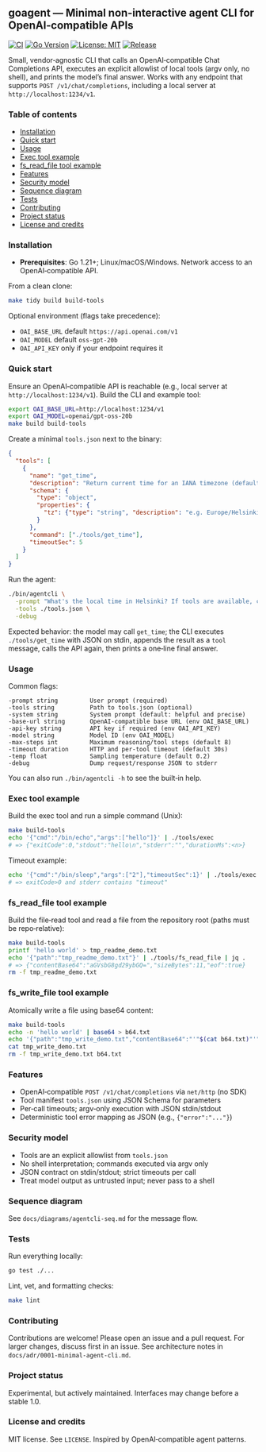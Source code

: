 ## goagent — Minimal non‑interactive agent CLI for OpenAI‑compatible APIs

[![CI](https://github.com/hyperifyio/goagent/actions/workflows/ci.yml/badge.svg)](https://github.com/hyperifyio/goagent/actions/workflows/ci.yml)
[![Go Version](https://img.shields.io/github/go-mod/go-version/hyperifyio/goagent)](https://github.com/hyperifyio/goagent/blob/main/go.mod)
[![License: MIT](https://img.shields.io/badge/license-MIT-blue.svg)](LICENSE)
[![Release](https://img.shields.io/github/v/release/hyperifyio/goagent?sort=semver)](https://github.com/hyperifyio/goagent/releases)

Small, vendor‑agnostic CLI that calls an OpenAI‑compatible Chat Completions API, executes an explicit allowlist of local tools (argv only, no shell), and prints the model’s final answer. Works with any endpoint that supports `POST /v1/chat/completions`, including a local server at `http://localhost:1234/v1`.

### Table of contents
- [Installation](#installation)
- [Quick start](#quick-start)
- [Usage](#usage)
 - [Exec tool example](#exec-tool-example)
 - [fs_read_file tool example](#fs_read_file-tool-example)
- [Features](#features)
- [Security model](#security-model)
- [Sequence diagram](#sequence-diagram)
- [Tests](#tests)
- [Contributing](#contributing)
- [Project status](#project-status)
- [License and credits](#license-and-credits)

### Installation
- **Prerequisites**: Go 1.21+; Linux/macOS/Windows. Network access to an OpenAI‑compatible API.

From a clean clone:
```bash
make tidy build build-tools
```

Optional environment (flags take precedence):
- `OAI_BASE_URL` default `https://api.openai.com/v1`
- `OAI_MODEL` default `oss-gpt-20b`
- `OAI_API_KEY` only if your endpoint requires it

### Quick start
Ensure an OpenAI‑compatible API is reachable (e.g., local server at `http://localhost:1234/v1`). Build the CLI and example tool:
```bash
export OAI_BASE_URL=http://localhost:1234/v1
export OAI_MODEL=openai/gpt-oss-20b
make build build-tools
```

Create a minimal `tools.json` next to the binary:
```json
{
  "tools": [
    {
      "name": "get_time",
      "description": "Return current time for an IANA timezone (default UTC).",
      "schema": {
        "type": "object",
        "properties": {
          "tz": {"type": "string", "description": "e.g. Europe/Helsinki"}
        }
      },
      "command": ["./tools/get_time"],
      "timeoutSec": 5
    }
  ]
}
```

Run the agent:
```bash
./bin/agentcli \
  -prompt "What's the local time in Helsinki? If tools are available, call get_time." \
  -tools ./tools.json \
  -debug
```

Expected behavior: the model may call `get_time`; the CLI executes `./tools/get_time` with JSON on stdin, appends the result as a `tool` message, calls the API again, then prints a one‑line final answer.

### Usage
Common flags:
```text
-prompt string         User prompt (required)
-tools string          Path to tools.json (optional)
-system string         System prompt (default: helpful and precise)
-base-url string       OpenAI‑compatible base URL (env OAI_BASE_URL)
-api-key string        API key if required (env OAI_API_KEY)
-model string          Model ID (env OAI_MODEL)
-max-steps int         Maximum reasoning/tool steps (default 8)
-timeout duration      HTTP and per‑tool timeout (default 30s)
-temp float            Sampling temperature (default 0.2)
-debug                 Dump request/response JSON to stderr
```
You can also run `./bin/agentcli -h` to see the built‑in help.

### Exec tool example
Build the exec tool and run a simple command (Unix):
```bash
make build-tools
echo '{"cmd":"/bin/echo","args":["hello"]}' | ./tools/exec
# => {"exitCode":0,"stdout":"hello\n","stderr":"","durationMs":<n>}
```
Timeout example:
```bash
echo '{"cmd":"/bin/sleep","args":["2"],"timeoutSec":1}' | ./tools/exec
# => exitCode>0 and stderr contains "timeout"
```

### fs_read_file tool example
Build the file‑read tool and read a file from the repository root (paths must be repo‑relative):
```bash
make build-tools
printf 'hello world' > tmp_readme_demo.txt
echo '{"path":"tmp_readme_demo.txt"}' | ./tools/fs_read_file | jq .
# => {"contentBase64":"aGVsbG8gd29ybGQ=","sizeBytes":11,"eof":true}
rm -f tmp_readme_demo.txt
```

### fs_write_file tool example
Atomically write a file using base64 content:
```bash
make build-tools
echo -n 'hello world' | base64 > b64.txt
echo '{"path":"tmp_write_demo.txt","contentBase64":"'"$(cat b64.txt)"'"}' | ./tools/fs_write_file | jq .
cat tmp_write_demo.txt
rm -f tmp_write_demo.txt b64.txt
```

### Features
- OpenAI‑compatible `POST /v1/chat/completions` via `net/http` (no SDK)
- Tool manifest `tools.json` using JSON Schema for parameters
- Per‑call timeouts; argv‑only execution with JSON stdin/stdout
- Deterministic tool error mapping as JSON (e.g., `{"error":"..."}`)

### Security model
- Tools are an explicit allowlist from `tools.json`
- No shell interpretation; commands executed via argv only
- JSON contract on stdin/stdout; strict timeouts per call
- Treat model output as untrusted input; never pass to a shell

### Sequence diagram
See `docs/diagrams/agentcli-seq.md` for the message flow.

### Tests
Run everything locally:
```bash
go test ./...
```
Lint, vet, and formatting checks:
```bash
make lint
```

### Contributing
Contributions are welcome! Please open an issue and a pull request. For larger changes, discuss first in an issue. See architecture notes in `docs/adr/0001-minimal-agent-cli.md`.

### Project status
Experimental, but actively maintained. Interfaces may change before a stable 1.0.

### License and credits
MIT license. See `LICENSE`. Inspired by OpenAI‑compatible agent patterns.
